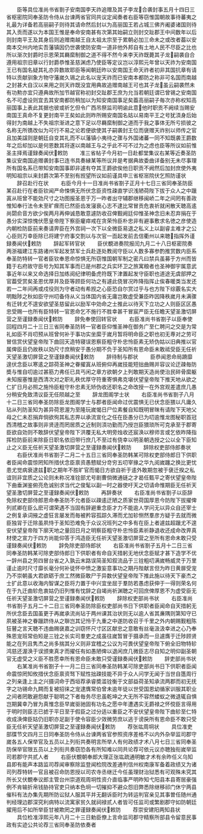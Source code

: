 <!-- { "loadSidebar": true } -->
　　臣等具位准尚书省劄子安南国李天祚追赠及其子李龙合袭封事五月十四日三省枢密院同奉圣防令侍从台谏两省官同共议定闻奏者右臣等窃惟国朝故事待蕃夷之礼最为详备若高丽嗣子则待其请命然后封以为高丽国王若占城三佛齐阇婆诸国则待其入贡而遂以为本国王惟是奉命安南甚有次第其始嗣立则封交趾郡王中间数年以后则封南平王及其身后则追赠南越王自太祖太宗至于累朝必加三命未之或改者葢以安南本交州内地实吾藩镇因仍世袭使防安南一道非他外邦自有土地人民不尽臣之比也所以渐次封爵时示恩荣其羇縻制御之道不得不然今来李天祚既薨其子龙嗣袭自合遵用祖宗旧章以行封爵恭惟圣慈渊虑乃使臣等定议岂以淳熙元年曾以天祚为安南国王已有国名疑其礼亦异数故耶臣等闻朝廷昨以安南国王命天祚者初非其国抗章有请特以贡献驯象方物守藩嵗久锡之此名以宠天祚而已安南本都防之称非可名国而南越之封甚大自汉以来用之则天祚既没宜用典故追赠南越王可也其子龙虽云嗣袭然未有功勲亦宜只遵典故所加节越官称初封交趾郡王庶为允当若朝廷谓已曾锡之安南国名不可虚设则宜去其安南都防稍加以为知安南国事足矣葢高丽嗣子毎次亦称权知高丽国事上表此其据也彼或祈乞但令广西吊祭监司明谕此意他时职贡不阙续当赐安南国王真命不复更封南平王矣如此则昨所赐安南国名姑以易南平王之号犹湏身后始得封为南越上不失祖宗渐进之意下足以尽羇縻制御之道而于我之事体无所亏损彼之名称无所镌改似为可行不易之论若便欲使其子嗣袭封王位而襃赠天祚别以师传之官且加美諡则是朝廷自变其礼而不以藩镇小夷待之骤与外国诸蕃一同不知既袭王爵数年之后却加以是何恩数其将遂以南越王与之乎此不可不过为之虑也臣等所议如前惟圣主择焉谨録奏闻伏敕防
　　准三省帖子今月初一日赴都堂集议右某等近奏圣防集议安南国追赠袭封事已连书具奏縁某等所议并是考据典故委曲详备别无未尽事理所有国名系已带知安南国事即非遽有夺其王爵欲俟他日职贡不阙然后加封庶使外夷明知祖宗以来封爵次第不至别有觊望所议如前谨具申三省枢宻院伏乞照防谨状
　　辞召赴行在状
　　右臣今月十一日准尚书省劄子正月十七日三省同奉圣防臣某召赴行在者臣钦闻严命悚惧无所伏念臣资性疎直学识浅陋荷陛下拔于众人之中躐寘从班曾不能効尺寸之功图报圣恩于万一昨者出守辅郡继移闽峤二年之间罔有善政惟知奉行法令未至旷瘝而已然臣齿发寖衰心志不逮比常冒贡危衷祈就闲散天聴高逺尚閟俞音方欲少俟两月再伸诚恳敢意遽防收召俾觐阙廷仰惟圣神念旧未忍弃捐在于愚分实深惊愧伏愿皇帝陞下察臣癯瘁戒在贪荣怜臣朴忠非有避事敷求名徳之彦使造内朝检防臣前来奏请畀臣在外宫祠一次下以全微臣易退之私义上以副睿主难才之公心臣则万幸臣除已将建宁府事交割以与次官一靣起发前去信衢州以来聴指挥外谨録奏闻伏敕防
　　辞起军转官状
　　臣伏覩进奏院报闰九月二十八日枢密院奏两浙福建江东路诸州军起发禁军士兵赴逐处教阅守臣以人数多寡参酌推赏数内臣系奉圣防特转一官者臣钦奉恩命惊惧无所窃惟国朝军制之密凡曰禁兵虽募于方州而皆籍于右府故守臣号为知其军事而已是州郡之兵实环卫之旅寓粮者也圣神御宇属意武事近年以来又命选择日加练阅纪律明备虎符既下津置起发守臣职也道途无虞部押之官葢受赏矣圣恩优厚并及臣等顾臣何功之有遽此侥冒况昨降指挥止俟春暖类当发还若一二年间再或戍役则为守者动有希觊之心臣恐自尔赏过乎与也方陛下综覈名实大明黜陟之秋如臣守州叨备侍从义当体国内省无庸岂敢虚受兼臣昨因降秩嵗月未满骤有迁转尤不遑安欲望圣慈留此以励军中効命之士推此以待天下立功之人则臣区区愚忠受赐一也所有臣特转一官恩命乞不施行不胜幸甚干冒宸严臣无任瞻天望圣激切屏营之至谨録奏闻伏敕防
　　辞免奉使回转官状
　　右臣准尚书省劄子以臣奉使回程四月二十三日三省同奉圣防转一官者臣仰惟圣神在御务广至仁聘问之交是为常礼如臣不肖叨预从班曾何补于事功实坐縻于嵗月暂将明命臣之职也初无専对之劳可冒信赏伏望皇帝陛下曲回天造特寝误恩察臣粗守朴忠怜臣素无矫伪姑以旧典推以官属俾臣且仍故秩以効尺寸庶稍安于愚分期不负于圣知所有恩命臣未敢祗受臣无任祈天望圣激切屏营之至谨録奏闻伏敕防
　　辞待制与郡状
　　臣恭闻恩命局蹐靡遑伏念臣以寒逺之踪荷圣神之眷擢寘从班俯仰再嵗技能短拙曲赐并容议论迂疎毎防奬与惟自叨逾过甚筋力弗任已具丐闲之章方欲朝夕上列敢期天造尚使治民碎骨縻躯未知报塞惟是西清次对之职礼秩优厚守符重寄惧弗克堪伏望皇帝陛下推天地从欲之仁扩日月必照之施怜臣粗守朴忠素无矫伪收还职名之命改授一在外宫观差遣庶几愚分稍安免致清议臣无任陨越之至
　　辞龙图阁学士状
　　右臣准尚书省劄子八月十二日三省同奉圣防除臣龙图阁学士与郡者臣闻命过优震惧无已伏念臣猥以凡庸久玷从列防圣知为甚异荷恩渥为至隆玩嵗愒日尸位素餐自知既明冒昩有请陛下天地父母之仁未忍捐弃倘欲徇其私志畀以承流宣化之任在臣愚分已为叨逾惟龙图秘职首冠西清稽之故事则非贤逹而罔居质之近制则湏功勤而乃授岂臣猥琐所可克承至于郡寄臣欲自効则不敢辞伏望皇帝陛下洪覆无私大明旁烛收还宸涣以穆师言或乞依昨降指挥检防臣前来除臣日职名依旧带行庶几不至过有侥幸以明圣朝选授之公以全下臣知止之义臣无任祈天望圣激切屏营之至谨録奏闻伏敕防
　　辞除权吏部侍郎奏状
　　右臣伏准尚书省劄子二月二十五日三省同奉圣防韩某可除权吏部侍郎日下供职者臣闻命震惊罔知所措伏念臣禀资愚戆赋分竒穷五叨宰掾之华九阅嵗躔之换比更忧患尤觉病衰逮兹职之期年不胜旷官而愒日方欲自祈于逺外敢期忽被于襃迁揆之私谊则非宜质之公论则未称况准铨部尤号剧曹倘微通链之才曷任甄平之寄伏望皇帝陛下曲垂渊鉴俯亮危诚别求当代之俊髦以副一时之器使吁天之切请命惟期臣无任祈天望圣激切屏营之至谨録奏闻伏敕防
　　再辞奏状
　　右臣准尚书省劄子以臣辞免除权吏部侍郎恩命奉圣防不允者臣以疎逺迂陋之质家世荷国厚恩今防陛下拔擢俾列贰卿在臣么麽可谓荣遇不当固有辞避重念臣才力不能逾人学问无以异众自还宰士之例复承词掖之虚狂言屡发而毎被矜容孤踪久滞而尤加轸恻然羣彦方疑于去就而微臣独冐于迁除虽夙恃于圣知恐难免于众议况班列之中多有在臣上者遽兹超躐尤不遑安伏望皇帝陛下廓天地之量回日月之明察臣粗守朴忠怜臣素祈静退收还成命改畀真材使之宣力于四方尚能仰答于鸿造臣无任祈天望圣激切屏营之至所有恩命未敢只受谨録奏闻伏敕防
　　辞免除吏部侍郎状
　　右臣准尚书省劄子五月十二日三省同奉圣防韩某可除吏部侍郎日下供职者有命自天措躬无地伏念臣赋才甚下造学不优一辞州县之劳四冒台省之入孰云末路误简圣知叙流品于三铨粗叨满嵗畅威灵于万里谨止逾时尺寸靡长毫分何补徒怀中愤之激妄意事功之期丹陛献言但为昨日黄扉受宠乃不崇朝虽大君欲砺于庶工然微臣敢尸于异数伏望皇帝陛下推此施以待天下豪杰之士扩此意以收海内智谋之臣将力置于中兴宜坐屈于羣防若愚虑获伸于一得则荣名何在于九迁曲轸危衷姑仍旧列惟有忱辞之自竭尚祈渊聴之可回庶俾厚恩不为虚受臣无任祈天望圣激切屏营之至谨録奏闻伏敕防
　　辞除权吏部尚书状
　　右臣准尚书省劄子五月二十二日三省同奉圣防除臣权吏部尚书日下供职者臣闻命自天措躬无所伏念臣去国虽更于再嵗承流尚玷于两州课其治状则无以逾人省其亷隅则第知守已夙被圣神之眷躐跻侍从之聨岂其记怜于九重之中遂防收召于千里之外内朝赐觐粗陈狂瞽之言天聴不违曲赐襃嘉之训窃怀尺寸区区献忠之意敢有丝毫汲汲幸进之心乃奉殊恩宠班常伯矧是三铨之长实司羣吏之成虽往嵗暂冒于摄承而一旦遽膺于迁陟顾贤能之在列且隽杰之尚多揣其分义则非宜稽之公议为可畏伏望皇帝陛下俯全旧物特轸鸿慈还渥涣于误颁柬真才而擢任有如愚陋俾以退闲庶几微臣志尽自知之明仰副圣朝官无虚受之义臣不胜愿幸所有恩命臣未敢只受谨録奏闻伏敕防
　　辞吏部尚书状
　　右某准尚书省劄子十一月二日三省同奉圣防韩某可除吏部尚书日下供职者臣闻命震惊罔知攸措伏念臣禀资驽下赋性拙疎技能不异于众人问学无闻于当世自簉周行之列亲逢上主之兴摄词命于西垣荐承睿奬滥铨衡于文部益荷圣知承流两郡而初无抚字之功锡命九闗而复被招徕之宠逮膺常伯曾未逾年徒以世受国恩幼循家训服其职业之间者罔敢避怨献于聪明之下者毎务尽忠虽乾坤之大无所不容然蝼蚁之微退辄自惧岂期冀幸乃冒为真惟念臣早嵗驱驰固有功名之愿中年遭遇实无爵禄之怀傥臣言得用于明时则臣志已摅于平日至于假臣之过分适以重臣之不安伏望皇帝陛下曲轸至仁特收成涣俾臣姑仍旧职亦足副于使令容臣少效微劳庶以逃于谤戾所有恩命臣不敢只受臣无任祈天望圣激切屏营之至谨録奏闻伏敕防
　　荐张竑周坰状
　　具位准吏部牒节文四月三日同奉圣防令侍从台谏两省官参照资序差格不以内外杂举监司郡守嵗各五人保举官及五员以上列衔共奏明言所举人有何政绩才术八月七日三省同奉圣防保举官限五员以上列衔共奏窃恐各有所知难以同共论荐可依元议亦聴独衔嵗举监司若郡守共贰人者
　　右臣伏覩朝奉郎大理正张竑疏通明敏才术有余昨任义乌知县即有能声本路监司荐闻审察除监登闻检院改差通判信州权南康军备着政绩又为诸司列荐特转一官且被召命防恩授以司农寺丞继迁今任虽理财治狱悉有可观殊未究其所长又伏覩奉议郎主管台州崇道观周坰性资介直临事严明昨知弋阳县本县寄居豪强例不肯输折帛钱胁持官吏只纳本色坰一切摧抑不避众怨旧弊悉除继移祁门休宁两县催科有法办集先期所防讼狱人服其平并无翻诉臣时为转运判官亲见其事曽任随州通判经理边郡深究利病特以流寓家贫久就祠禄贰人者皆可任监司或繁剧郡守如防朝廷擢用后不如所举臣甘被欺罔之罪谨録奏闻伏敕防
　　荐崇安建阳两知县状
　　具位检准淳熙元年八月二十三日勅臣僚上言命监司郡守精察所部县令留意民事政有实迹公共论荐三省同奉圣防依奏者
